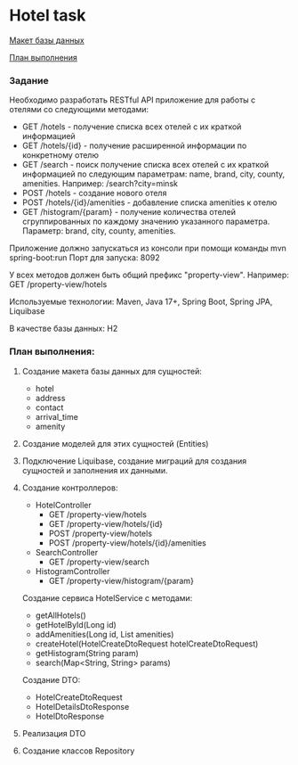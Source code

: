# Hotel task #

[Макет базы данных](https://github.com/EugeneKroshinsky/hotel-task/blob/main/diagrams/database-diagram.png)

[План выполнения](#plan)



### Задание ###
Необходимо разработать RESTful API приложение для работы с отелями со следующими методами:

- GET /hotels - получение списка всех отелей с их краткой информацией
- GET /hotels/{id} - получение расширенной информации по конкретному отелю
- GET /search - поиск получение списка всех отелей с их краткой информацией по следующим параметрам: name, brand, city, county, amenities. Например: /search?city=minsk
- POST /hotels - создание нового отеля
- POST /hotels/{id}/amenities - добавление списка amenities к отелю
- GET /histogram/{param} - получение количества отелей сгруппированных по каждому значению указанного параметра. Параметр: brand, city, county, amenities.

Приложение должно запускаться из консоли при помощи команды mvn spring-boot:run
Порт для запуска: 8092

У всех методов должен быть общий префикс "property-view". Например: GET /property-view/hotels

Используемые технологии:
Maven, Java 17+, Spring Boot, Spring JPA, Liquibase

В качестве базы данных:
H2

<a id="plan"></a>
### План выполнения: ###
1) Создание макета базы данных для сущностей:
    - hotel
    - address
    - contact
    - arrival_time
    - amenity
2) Создание моделей для этих сущностей (Entities) 
3) Подключение Liquibase, создание миграций для создания сущностей и заполнения их данными.
4) Создание контроллеров:
   - HotelController
     - GET /property-view/hotels
     - GET /property-view/hotels/{id}
     - POST /property-view/hotels
     - POST /property-view/hotels/{id}/amenities
   - SearchController
     - GET /property-view/search
   - HistogramController
     - GET /property-view/histogram/{param}
     
   Создание сервиса HotelService с методами:
   - getAllHotels()
   - getHotelById(Long id) 
   - addAmenities(Long id, List<String> amenities)
   - createHotel(HotelCreateDtoRequest hotelCreateDtoRequest)
   - getHistogram(String param)
   - search(Map<String, String> params)
   
   Создание DTO:
   - HotelCreateDtoRequest
   - HotelDetailsDtoResponse
   - HotelDtoResponse
5) Реализация DTO
6) Создание классов Repository

